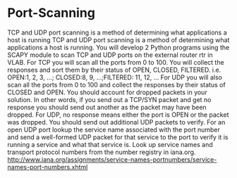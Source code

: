 # Port-Scanning
TCP and UDP port scanning is a method of determining what applications a host is running
TCP and UDP port scanning is a method of determining what applications a host is
running. You will develop 2 Python programs using the SCAPY module to scan TCP and
UDP ports on the external router rtr in VLAB.
For TCP you will scan all the ports from 0 to 100. You will collect the responses and sort
them by their status of OPEN, CLOSED, FILTERED. i.e. OPEN:1, 2, 3, ...; CLOSED:8, 9,
...;FILTERED: 11, 12, ...
For UDP you will also scan all the ports from 0 to 100 and collect the responses by their
status of CLOSED and OPEN.
You should account for dropped packets in your solution. In other words, if you send out a
TCP/SYN packet and get no response you should send out another as the packet may have
been dropped. For UDP, no response means either the port is OPEN or the packet was
dropped. You should send out additional UDP packets to verify.
For an open UDP port lookup the service name associated with the port number and send a
well-formed UDP packet for that service to the port to verify it is running a service and
what that service is. Look up service names and transport protocol numbers from the
number registry in iana.org. http://www.iana.org/assignments/service-names-portnumbers/service-names-port-numbers.xhtml
